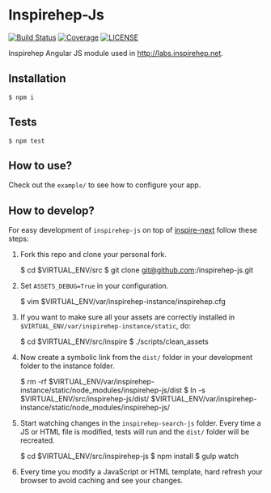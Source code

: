 Inspirehep-Js
=================

[![Build Status](https://img.shields.io/travis/inspirehep/inspirehep-js.svg)](https://travis-ci.org/inspirehep/inspirehep-js)
[![Coverage](https://img.shields.io/coveralls/inspirehep/inspirehep-js.svg)](https://coveralls.io/r/inspirehep/inspirehep-js)
[![LICENSE](https://img.shields.io/github/license/inspirehep/inspirehep-js.svg)](https://github.com/inspirehep/inspirehep-js/blob/master/LICENSE)


Inspirehep Angular JS module used in http://labs.inspirehep.net.

Installation
------------

    $ npm i

Tests
-----

    $ npm test

How to use?
-----------

Check out the `example/` to see how to configure your app.

How to develop?
--------------
For easy development of `inspirehep-js` on top of [inspire-next](https://github.com/inspirehep/inspire-next) follow these steps:

1) Fork this repo and clone your personal fork.

	$ cd $VIRTUAL_ENV/src
	$ git clone git@github.com:<username>/inspirehep-js.git

2) Set `ASSETS_DEBUG=True` in your configuration.

	$ vim $VIRTUAL_ENV/var/inspirehep-instance/inspirehep.cfg

3) If you want to make sure all your assets are correctly installed in `$VIRTUAL_ENV/var/inspirehep-instance/static`, do:

	$ cd $VIRTUAL_ENV/src/inspire
	$ ./scripts/clean_assets

4) Now create a symbolic link from the `dist/` folder in your development folder to the instance folder.

	$ rm -rf $VIRTUAL_ENV/var/inspirehep-instance/static/node_modules/inspirehep-js/dist
	$ ln -s $VIRTUAL_ENV/src/inspirehep-js/dist/ $VIRTUAL_ENV/var/inspirehep-instance/static/node_modules/inspirehep-js/

5) Start watching changes in the `inspirehep-search-js` folder. Every time a JS or HTML file is modified, tests will run and the `dist/` folder will be recreated.

	$ cd $VIRTUAL_ENV/src/inspirehep-js
	$ npm install
	$ gulp watch

6) Every time you modify a JavaScript or HTML template, hard refresh your browser to avoid caching and see your changes.